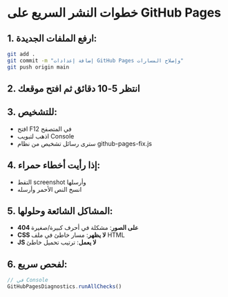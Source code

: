 # خطوات النشر السريع على GitHub Pages

## 1. ارفع الملفات الجديدة:
```bash
git add .
git commit -m "إضافة إعدادات GitHub Pages وإصلاح المسارات"
git push origin main
```

## 2. انتظر 5-10 دقائق ثم افتح موقعك

## 3. للتشخيص:
- افتح F12 في المتصفح
- اذهب لتبويب Console
- سترى رسائل تشخيص من نظام github-pages-fix.js

## 4. إذا رأيت أخطاء حمراء:
- التقط screenshot وأرسلها
- انسخ النص الأحمر وأرسله

## 5. المشاكل الشائعة وحلولها:
- **404 على الصور**: مشكلة في أحرف كبيرة/صغيرة
- **CSS لا يظهر**: مسار خاطئ في ملف HTML
- **JS لا يعمل**: ترتيب تحميل خاطئ

## 6. لفحص سريع:
```javascript
// في Console
GitHubPagesDiagnostics.runAllChecks()
``` 